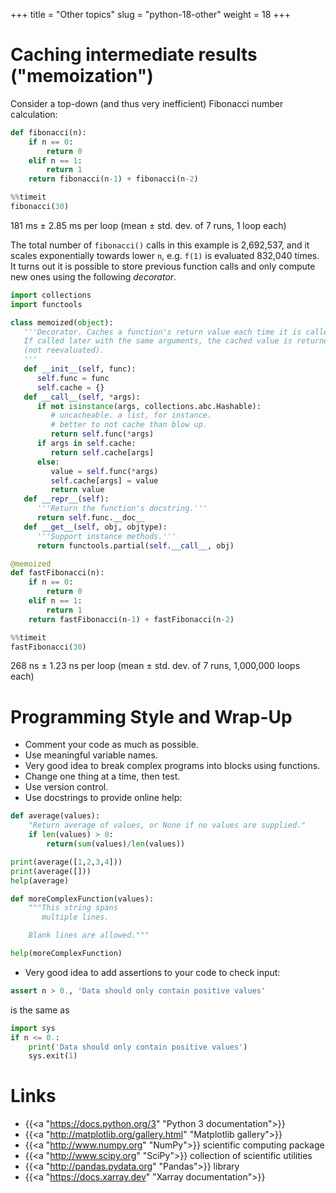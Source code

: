+++
title = "Other topics"
slug = "python-18-other"
weight = 18
+++

# Caching intermediate results ("memoization")

<!-- more on this at https://wiki.python.org/moin/PythonDecoratorLibrary#Memoize -->

Consider a top-down (and thus very inefficient) Fibonacci number calculation:

```py
def fibonacci(n):
    if n == 0:
        return 0
    elif n == 1:
        return 1
    return fibonacci(n-1) + fibonacci(n-2)
```
```py
%%timeit
fibonacci(30)
```
181 ms ± 2.85 ms per loop (mean ± std. dev. of 7 runs, 1 loop each)

The total number of `fibonacci()` calls in this example is 2,692,537, and it scales exponentially towards
lower `n`, e.g. `f(1)` is evaluated 832,040 times. It turns out it is possible to store previous function
calls and only compute new ones using the following *decorator*.

```py
import collections
import functools

class memoized(object):
   '''Decorator. Caches a function's return value each time it is called.
   If called later with the same arguments, the cached value is returned
   (not reevaluated).
   '''
   def __init__(self, func):
      self.func = func
      self.cache = {}
   def __call__(self, *args):
      if not isinstance(args, collections.abc.Hashable):
         # uncacheable. a list, for instance.
         # better to not cache than blow up.
         return self.func(*args)
      if args in self.cache:
         return self.cache[args]
      else:
         value = self.func(*args)
         self.cache[args] = value
         return value
   def __repr__(self):
      '''Return the function's docstring.'''
      return self.func.__doc__
   def __get__(self, obj, objtype):
      '''Support instance methods.'''
      return functools.partial(self.__call__, obj)

@memoized
def fastFibonacci(n):
    if n == 0:
        return 0
    elif n == 1:
        return 1
    return fastFibonacci(n-1) + fastFibonacci(n-2)
```

```py
%%timeit
fastFibonacci(30)
```
268 ns ± 1.23 ns per loop (mean ± std. dev. of 7 runs, 1,000,000 loops each)










# Programming Style and Wrap-Up

* Comment your code as much as possible.
* Use meaningful variable names.
* Very good idea to break complex programs into blocks using functions.
* Change one thing at a time, then test.
* Use version control.
* Use docstrings to provide online help:

```py
def average(values):
    "Return average of values, or None if no values are supplied."
    if len(values) > 0:
        return(sum(values)/len(values))

print(average([1,2,3,4]))
print(average([]))
help(average)
```

```py
def moreComplexFunction(values):
    """This string spans
       multiple lines.

    Blank lines are allowed."""

help(moreComplexFunction)
```

* Very good idea to add assertions to your code to check input:

```py
assert n > 0., 'Data should only contain positive values'
```

is the same as

```py
import sys
if n <= 0.:
    print('Data should only contain positive values')
    sys.exit(1)
```

# Links

* {{<a "https://docs.python.org/3" "Python 3 documentation">}}
* {{<a "http://matplotlib.org/gallery.html" "Matplotlib gallery">}}
* {{<a "http://www.numpy.org" "NumPy">}} scientific computing package
* {{<a "http://www.scipy.org" "SciPy">}} collection of scientific utilities
* {{<a "http://pandas.pydata.org" "Pandas">}} library
* {{<a "https://docs.xarray.dev" "Xarray documentation">}}

<!-- {{<a "link" "text">}} -->







<!-- # Other advanced Python topics -->

<!-- - list.sort() and list.index(value); heterogeneous lists -->
<!-- - to/from matplotlib, to/from numpy -->

<!-- <\!-- https://www.w3resource.com/python-exercises/list -\-> -->
<!-- <\!-- https://www.google.ca/amp/s/zwischenzugs.com/2018/01/06/ten-things-i-wish-id-known-about-bash/amp/#ampshare=https://zwischenzugs.com/2018/01/06/ten-things-i-wish-id-known-about-bash -\-> -->
<!-- <\!-- https://github.com/ComputeCanada/DC-shell_automation -\-> -->
